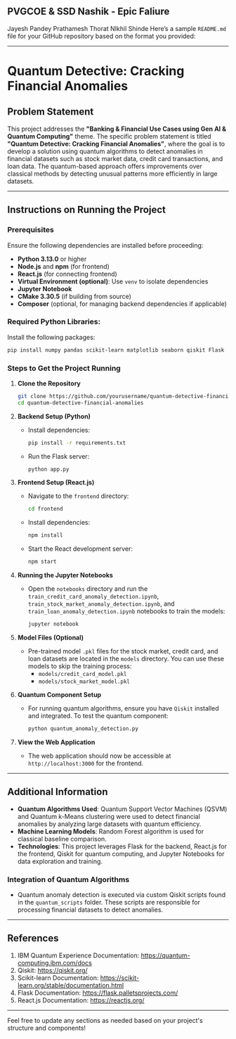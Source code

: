 ## PVGCOE & SSD Nashik - Epic Faliure
Jayesh Pandey
Prathamesh Thorat
NIkhil Shinde
Here’s a sample `README.md` file for your GitHub repository based on the format you provided:

---

# Quantum Detective: Cracking Financial Anomalies

## Problem Statement
This project addresses the **"Banking & Financial Use Cases using Gen AI & Quantum Computing"** theme. The specific problem statement is titled **"Quantum Detective: Cracking Financial Anomalies"**, where the goal is to develop a solution using quantum algorithms to detect anomalies in financial datasets such as stock market data, credit card transactions, and loan data. The quantum-based approach offers improvements over classical methods by detecting unusual patterns more efficiently in large datasets.

---

## Instructions on Running the Project

### Prerequisites
Ensure the following dependencies are installed before proceeding:
- **Python 3.13.0** or higher
- **Node.js** and **npm** (for frontend)
- **React.js** (for connecting frontend)
- **Virtual Environment (optional)**: Use `venv` to isolate dependencies
- **Jupyter Notebook**
- **CMake 3.30.5** (if building from source)
- **Composer** (optional, for managing backend dependencies if applicable)

### Required Python Libraries:
Install the following packages:
```bash
pip install numpy pandas scikit-learn matplotlib seaborn qiskit Flask
```

### Steps to Get the Project Running

1. **Clone the Repository**
   ```bash
   git clone https://github.com/yourusername/quantum-detective-financial-anomalies.git
   cd quantum-detective-financial-anomalies
   ```

2. **Backend Setup (Python)**
   - Install dependencies:
     ```bash
     pip install -r requirements.txt
     ```
   - Run the Flask server:
     ```bash
     python app.py
     ```

3. **Frontend Setup (React.js)**
   - Navigate to the `frontend` directory:
     ```bash
     cd frontend
     ```
   - Install dependencies:
     ```bash
     npm install
     ```
   - Start the React development server:
     ```bash
     npm start
     ```

4. **Running the Jupyter Notebooks**
   - Open the `notebooks` directory and run the `train_credit_card_anomaly_detection.ipynb`, `train_stock_market_anomaly_detection.ipynb`, and `train_loan_anomaly_detection.ipynb` notebooks to train the models:
     ```bash
     jupyter notebook
     ```

5. **Model Files (Optional)**
   - Pre-trained model `.pkl` files for the stock market, credit card, and loan datasets are located in the `models` directory. You can use these models to skip the training process:
     - `models/credit_card_model.pkl`
     - `models/stock_market_model.pkl`

6. **Quantum Component Setup**
   - For running quantum algorithms, ensure you have `Qiskit` installed and integrated. To test the quantum component:
     ```bash
     python quantum_anomaly_detection.py
     ```

7. **View the Web Application**
   - The web application should now be accessible at `http://localhost:3000` for the frontend.

---

## Additional Information

- **Quantum Algorithms Used**: Quantum Support Vector Machines (QSVM) and Quantum k-Means clustering were used to detect financial anomalies by analyzing large datasets with quantum efficiency.
- **Machine Learning Models**: Random Forest algorithm is used for classical baseline comparison.
- **Technologies**: This project leverages Flask for the backend, React.js for the frontend, Qiskit for quantum computing, and Jupyter Notebooks for data exploration and training.

### Integration of Quantum Algorithms
- Quantum anomaly detection is executed via custom Qiskit scripts found in the `quantum_scripts` folder. These scripts are responsible for processing financial datasets to detect anomalies.

---

## References
1. IBM Quantum Experience Documentation: https://quantum-computing.ibm.com/docs
2. Qiskit: https://qiskit.org/
3. Scikit-learn Documentation: https://scikit-learn.org/stable/documentation.html
4. Flask Documentation: https://flask.palletsprojects.com/
5. React.js Documentation: https://reactjs.org/

---

Feel free to update any sections as needed based on your project's structure and components!
